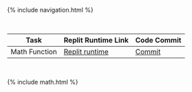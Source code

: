 {% include navigation.html %}

<br>

| Task | Replit Runtime Link | Code Commit | 
| --- | --- | --- |
| Math Function | [Replit runtime](https://replit.com/@GennalynBongola/Math-Function) | [Commit](https://github.com/Gennalynb123/Individual-Algorithmic-Project/commit/4967c27c9c8ffed986900b3389308524df157de1) |

<br>

{% include math.html %}
